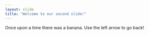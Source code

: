 ```yaml
---
layout: slide
title: "Welcome to our second slide!"
---
```

Once upon a time there was a banana.
Use the left arrow to go back!
